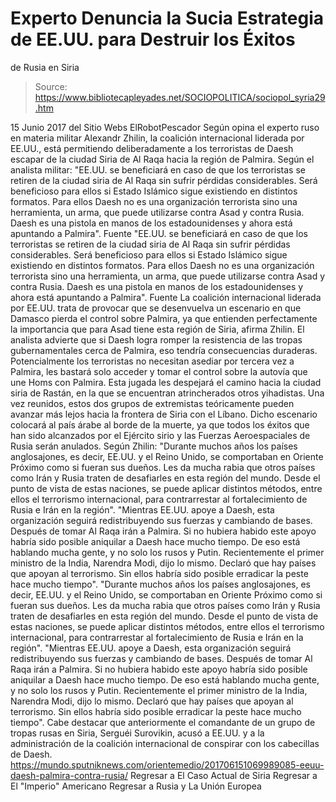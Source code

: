 # Experto Denuncia la Sucia Estrategia de EE.UU. para Destruir los Éxitos 
de Rusia en Siria

> Source: https://www.bibliotecapleyades.net/SOCIOPOLITICA/sociopol_syria29.htm

15 Junio 2017
del Sitio Webs ElRobotPescador
Según opina el experto ruso en materia militar Alexandr Zhilin, la coalición internacional liderada por EE.UU., está permitiendo deliberadamente a los terroristas de Daesh escapar de la ciudad Siria de Al Raqa hacia la región de Palmira. Según el analista militar:
"EE.UU. se beneficiará en caso de que los terroristas se retiren de la ciudad siria de Al Raqa sin sufrir pérdidas considerables. Será beneficioso para ellos si Estado Islámico sigue existiendo en distintos formatos. Para ellos Daesh no es una organización terrorista sino una herramienta, un arma, que puede utilizarse contra Asad y contra Rusia. Daesh es una pistola en manos de los estadounidenses y ahora está apuntando a Palmira". Fuente
"EE.UU. se beneficiará en caso de que los terroristas se retiren de la ciudad siria de Al Raqa sin sufrir pérdidas considerables. Será beneficioso para ellos si Estado Islámico sigue existiendo en distintos formatos.
Para ellos Daesh no es una organización terrorista sino una herramienta, un arma, que puede utilizarse contra Asad y contra Rusia.
Daesh es una pistola en manos de los estadounidenses y ahora está apuntando a Palmira".
Fuente
La coalición internacional liderada por EE.UU. trata de provocar que se desenvuelva un escenario en que Damasco pierda el control sobre Palmira, ya que entienden perfectamente la importancia que para Asad tiene esta región de Siria, afirma Zhilin. El analista advierte que si Daesh logra romper la resistencia de las tropas gubernamentales cerca de Palmira, eso tendría consecuencias duraderas.
Potencialmente los terroristas no necesitan asediar por tercera vez a Palmira, les bastará solo acceder y tomar el control sobre la autovía que une Homs con Palmira.
Esta jugada les despejará el camino hacia la ciudad siria de Rastán, en la que se encuentran atrincherados otros yihadistas. Una vez reunidos, estos dos grupos de extremistas teóricamente pueden avanzar más lejos hacia la frontera de Siria con el Líbano.
Dicho escenario colocará al país árabe al borde de la muerte, ya que todos los éxitos que han sido alcanzados por el Ejército sirio y las Fuerzas Aeroespaciales de Rusia serán anulados.
Según Zhilin:
"Durante muchos años los países anglosajones, es decir, EE.UU. y el Reino Unido, se comportaban en Oriente Próximo como si fueran sus dueños. Les da mucha rabia que otros países como Irán y Rusia traten de desafiarles en esta región del mundo. Desde el punto de vista de estas naciones, se puede aplicar distintos métodos, entre ellos el terrorismo internacional, para contrarrestar al fortalecimiento de Rusia e Irán en la región". "Mientras EE.UU. apoye a Daesh, esta organización seguirá redistribuyendo sus fuerzas y cambiando de bases. Después de tomar Al Raqa irán a Palmira. Si no hubiera habido este apoyo habría sido posible aniquilar a Daesh hace mucho tiempo. De eso está hablando mucha gente, y no solo los rusos y Putin. Recientemente el primer ministro de la India, Narendra Modi, dijo lo mismo. Declaró que hay países que apoyan al terrorismo. Sin ellos habría sido posible erradicar la peste hace mucho tiempo".
"Durante muchos años los países anglosajones, es decir, EE.UU. y el Reino Unido, se comportaban en Oriente Próximo como si fueran sus dueños. Les da mucha rabia que otros países como Irán y Rusia traten de desafiarles en esta región del mundo.
Desde el punto de vista de estas naciones, se puede aplicar distintos métodos, entre ellos el terrorismo internacional, para contrarrestar al fortalecimiento de Rusia e Irán en la región". "Mientras EE.UU. apoye a Daesh, esta organización seguirá redistribuyendo sus fuerzas y cambiando de bases. Después de tomar Al Raqa irán a Palmira.
Si no hubiera habido este apoyo habría sido posible aniquilar a Daesh hace mucho tiempo. De eso está hablando mucha gente, y no solo los rusos y Putin. Recientemente el primer ministro de la India, Narendra Modi, dijo lo mismo. Declaró que hay países que apoyan al terrorismo.
Sin ellos habría sido posible erradicar la peste hace mucho tiempo".
Cabe destacar que anteriormente el comandante de un grupo de tropas rusas en Siria, Serguéi Surovikin, acusó a EE.UU. y a la administración de la coalición internacional de conspirar con los cabecillas de Daesh.
https://mundo.sputniknews.com/orientemedio/201706151069989085-eeuu-daesh-palmira-contra-rusia/
Regresar a El Caso Actual de Siria
Regresar a El "Imperio" Americano
Regresar a Rusia y La Unión Europea
